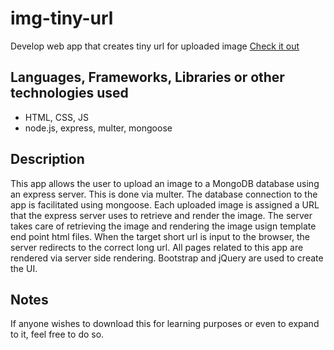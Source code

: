 # img-tiny-url

Develop web app that creates tiny url for uploaded image [Check it out](https://img-tiny-url-maker.herokuapp.com/)

## Languages, Frameworks, Libraries or other technologies used
* HTML, CSS, JS
* node.js, express, multer, mongoose

## Description
This app allows the user to upload an image to a MongoDB database using an express server. This is done via multer. The database connection to the app is facilitated using mongoose. Each uploaded image is assigned a URL that the express server uses to retrieve and render the image. The server takes care of retrieving the image and rendering the image usign template end point html files. When the target short url is input to the browser, the server redirects to the correct long url. All pages related to this app are rendered via server side rendering. Bootstrap and jQuery are used to create the UI.

## Notes
If anyone wishes to download this for learning purposes or even to expand to it, feel free to do so.
